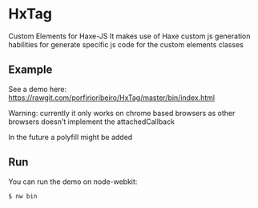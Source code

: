 HxTag
=====

Custom Elements for Haxe-JS
It makes use of Haxe custom js generation habilities for generate specific js code for the custom elements classes

Example
----
See a demo here: https://rawgit.com/porfirioribeiro/HxTag/master/bin/index.html

Warning: currently it only works on chrome based browsers as other browsers doesn't implement the attachedCallback

In the future a polyfill might be added

Run
----
You can run the demo on node-webkit:

```$ nw bin```
